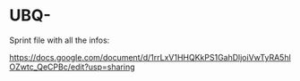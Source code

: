 # UBQ-

Sprint file with all the infos:

https://docs.google.com/document/d/1rrLxV1HHQKkPS1GahDljoiVwTyRA5hlOZwtc_QeCPBc/edit?usp=sharing
